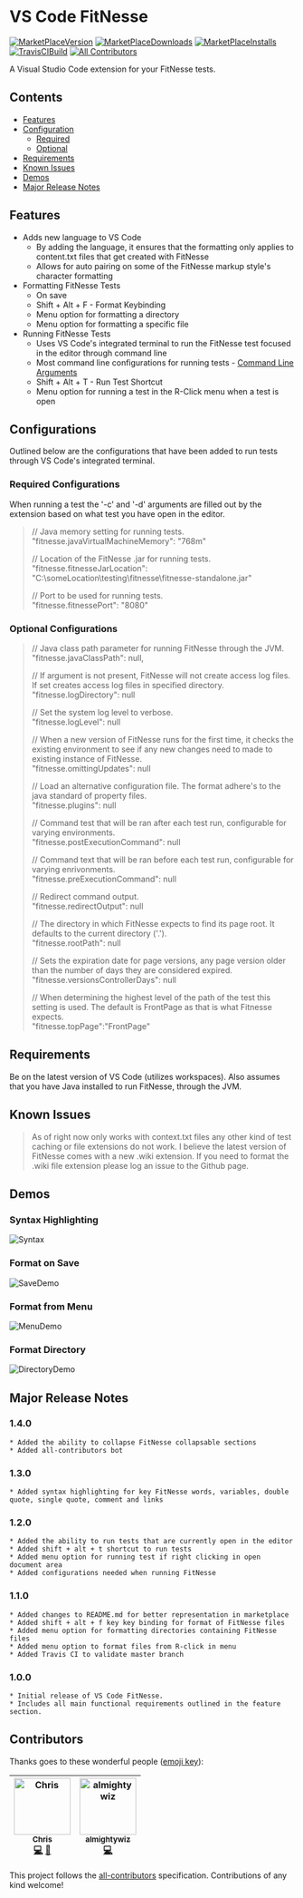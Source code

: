 # VS Code FitNesse

[![MarketPlaceVersion](https://vsmarketplacebadge.apphb.com/version/chrisotto.vscodefitnesse.svg?style=?style=for-the-badge&logo=visual-studio-code)](https://marketplace.visualstudio.com/items?itemName=chrisotto.vscodefitnesse) [![MarketPlaceDownloads](https://vsmarketplacebadge.apphb.com/downloads/chrisotto.vscodefitnesse.svg)](https://marketplace.visualstudio.com/items?itemName=chrisotto.vscodefitnesse) [![MarketPlaceInstalls](https://vsmarketplacebadge.apphb.com/installs/chrisotto.vscodefitnesse.svg)](https://marketplace.visualstudio.com/items?itemName=chrisotto.vscodefitnesse) [![TravisCIBuild](https://travis-ci.org/chrisotto6/VSCodeFitNesse.svg?branch=master)](https://travis-ci.org/chrisotto6/VSCodeFitNesse) [![All Contributors](https://img.shields.io/badge/all_contributors-2-orange.svg?style=flat-square)](#contributors)

A Visual Studio Code extension for your FitNesse tests.

## Contents

- [Features](#Features)
- [Configuration](#Configurations)
  - [Required](#Required-Configurations)
  - [Optional](#Optional-Configurations)
- [Requirements](#Requirements)
- [Known Issues](#Known-Issues)
- [Demos](#Demos)
- [Major Release Notes](#Major-Release-Notes)

## Features

- Adds new language to VS Code
  - By adding the language, it ensures that the formatting only applies to content.txt files that get created with FitNesse
  - Allows for auto pairing on some of the FitNesse markup style's character formatting
- Formatting FitNesse Tests
  - On save
  - Shift + Alt + F - Format Keybinding
  - Menu option for formatting a directory
  - Menu option for formatting a specific file
- Running FitNesse Tests
  - Uses VS Code's integrated terminal to run the FitNesse test focused in the editor through command line
  - Most command line configurations for running tests - [Command Line Arguments](http://www.fitnesse.org/FitNesse.UserGuide.AdministeringFitNesse.CommandLineArguments)
  - Shift + Alt + T - Run Test Shortcut
  - Menu option for running a test in the R-Click menu when a test is open

## Configurations

Outlined below are the configurations that have been added to run tests through VS Code's integrated terminal.

### Required Configurations

When running a test the '-c' and '-d' arguments are filled out by the extension based on what test you have open in the editor.

> // Java memory setting for running tests.\
>  "fitnesse.javaVirtualMachineMemory": "768m"
>
> // Location of the FitNesse .jar for running tests.\
>  "fitnesse.fitnesseJarLocation": "C:\\someLocation\\testing\\fitnesse\\fitnesse-standalone.jar"
>
> // Port to be used for running tests.\
>  "fitnesse.fitnessePort": "8080"

### Optional Configurations

> // Java class path parameter for running FitNesse through the JVM.\
>  "fitnesse.javaClassPath": null,
>
> // If argument is not present, FitNesse will not create access log files. If set creates access log files in specified directory.\
>  "fitnesse.logDirectory": null
>
> // Set the system log level to verbose.\
>  "fitnesse.logLevel": null
>
> // When a new version of FitNesse runs for the first time, it checks the existing environment to see if any new changes need to made to existing instance of FitNesse.\
>  "fitnesse.omittingUpdates": null
>
> // Load an alternative configuration file. The format adhere's to the java standard of property files.\
>  "fitnesse.plugins": null
>
> // Command test that will be ran after each test run, configurable for varying environments.\
>  "fitnesse.postExecutionCommand": null
>
> // Command text that will be ran before each test run, configurable for varying enrivonments.\
>  "fitnesse.preExecutionCommand": null
>
> // Redirect command output.\
>  "fitnesse.redirectOutput": null
>
> // The directory in which FitNesse expects to find its page root. It defaults to the current directory ('.').\
>  "fitnesse.rootPath": null
>
> // Sets the expiration date for page versions, any page version older than the number of days they are considered expired.\
>  "fitnesse.versionsControllerDays": null
>
> // When determining the highest level of the path of the test this setting is used. The default is FrontPage as that is what Fitnesse expects.\
>  "fitnesse.topPage":"FrontPage"

## Requirements

Be on the latest version of VS Code (utilizes workspaces). Also assumes that you have Java installed to run FitNesse, through the JVM.

## Known Issues

> As of right now only works with context.txt files any other kind of test caching or file extensions do not work. I believe the latest version of FitNesse comes
> with a new .wiki extension. If you need to format the .wiki file extension please log an issue to the Github page.

## Demos

### Syntax Highlighting

![Syntax](images/syntax.png)

### Format on Save

![SaveDemo](images/SaveDemo.gif)

### Format from Menu

![MenuDemo](images/MenuDemo.gif)

### Format Directory

![DirectoryDemo](images/DirectoryDemo.gif)

## Major Release Notes

### 1.4.0

    * Added the ability to collapse FitNesse collapsable sections
    * Added all-contributors bot

### 1.3.0

    * Added syntax highlighting for key FitNesse words, variables, double quote, single quote, comment and links

### 1.2.0

    * Added the ability to run tests that are currently open in the editor
    * Added shift + alt + t shortcut to run tests
    * Added menu option for running test if right clicking in open document area
    * Added configurations needed when running FitNesse

### 1.1.0

    * Added changes to README.md for better representation in marketplace
    * Added shift + alt + f key key binding for format of FitNesse files
    * Added menu option for formatting directories containing FitNesse files
    * Added menu option to format files from R-click in menu
    * Added Travis CI to validate master branch

### 1.0.0

    * Initial release of VS Code FitNesse.
    * Includes all main functional requirements outlined in the feature section.

## Contributors

Thanks goes to these wonderful people ([emoji key](https://github.com/all-contributors/all-contributors#emoji-key)):

<!-- ALL-CONTRIBUTORS-LIST:START - Do not remove or modify this section -->
<!-- prettier-ignore -->
| [<img src="https://avatars3.githubusercontent.com/u/5222069?v=4" width="100px;" alt="Chris"/><br /><sub><b>Chris</b></sub>](http://chrisotto.tech/)<br />[💻](https://github.com/chrisotto6/VSCodeFitNesse/commits?author=chrisotto6 "Code") [🎨](#design-chrisotto6 "Design") | [<img src="https://avatars3.githubusercontent.com/u/20071596?v=4" width="100px;" alt="almightywiz"/><br /><sub><b>almightywiz</b></sub>](https://github.com/almightywiz)<br />[💻](https://github.com/chrisotto6/VSCodeFitNesse/commits?author=almightywiz "Code") |
| :---: | :---: |
<!-- ALL-CONTRIBUTORS-LIST:END -->

This project follows the [all-contributors](https://github.com/all-contributors/all-contributors) specification. Contributions of any kind welcome!
